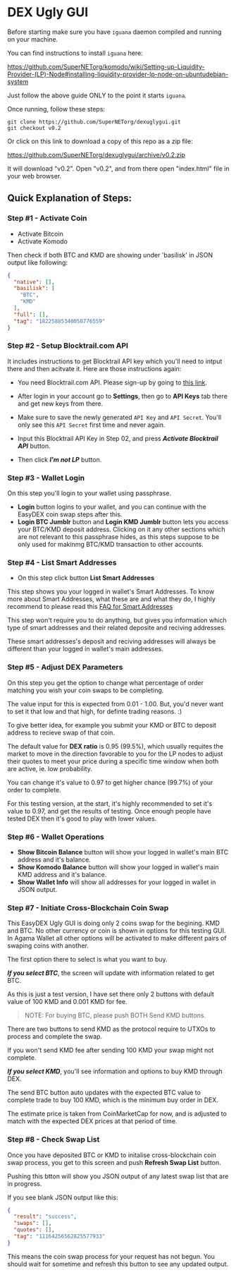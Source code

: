# DEX Ugly GUI

Before starting make sure you have `iguana` daemon compiled and running on your machine.

You can find instructions to install `iguana` here:

https://github.com/SuperNETorg/komodo/wiki/Setting-up-Liquidity-Provider-(LP)-Node#installing-liquidity-provider-lp-node-on-ubuntudebian-system

Just follow the above guide ONLY to the point it starts `iguana`.

Once running, follow these steps:
```shell
git clone https://github.com/SuperNETorg/dexuglygui.git
git checkout v0.2
```

Or click on this link to download a copy of this repo as a zip file:

https://github.com/SuperNETorg/dexuglygui/archive/v0.2.zip

It will download "v0.2". Open "v0.2", and from there open "index.html" file in your web browser.



## Quick Explanation of Steps:

### Step #1 - Activate Coin

- Activate Bitcoin
- Activate Komodo

Then check if both BTC and KMD are showing under 'basilisk' in JSON output like following:

```JSON
{
  "native": [],
  "basilisk": [
    "BTC",
    "KMD"
  ],
  "full": [],
  "tag": "18225885340050776559"
}
```

### Step #2 - Setup Blocktrail.com API

It includes instructions to get Blocktrail API key which you'll need to intput there and then acitvate it. Here are those instructions again:

- You need Blocktrail.com API. Please sign-up by going to [this link](https://www.blocktrail.com/dev/signup).
- After login in your account go to **Settings**, then go to **API Keys** tab there and get new keys from there.
- Make sure to save the newly generated `API Key` and `API Secret`. You'll only see this `API Secret` first time and never again.

- Input this Blocktrail API Key in Step 02, and press _**Activate Blocktrail API**_ button.
- Then click _**I'm not LP**_ button.


### Step #3 - Wallet Login

On this step you'll login to your wallet using passphrase.

- **Login** button logins to your wallet, and you can continue with the EasyDEX coin swap steps after this.
- **Login BTC Jumblr** button and **Login KMD Jumblr** button lets you access your BTC/KMD deposit address. Clicking on it any other sections which are not relevant to this passphrase hides, as this steps suppose to be only used for makinmg BTC/KMD transaction to other accounts.


### Step #4 - List Smart Addresses

- On this step click button **List Smart Addresses**

This step shows you your logged in wallet's Smart Addresses.
To know more about Smart Addresses, what these are and what they do, I highly recommend to please read this [FAQ for Smart Addresses](https://github.com/SuperNETorg/komodo/wiki/FAQ-for-smartaddresses)

This step won't require you to do anything, but gives you information which type of smart addresses and their related deposite and reciving addresses.

These smart addresses's deposit and reciving addresses will always be different than your logged in wallet's main addresses.


### Step #5 - Adjust DEX Parameters

On this step you get the option to change what percentage of order matching you wish your coin swaps to be completing.

The value input for this is expected from 0.01 - 1.00. But, you'd never want to set it that low and that high, for definte trading reasons. :)

To give better idea, for example you submit your KMD or BTC to deposit address to recieve swap of that coin.

The default value for **DEX ratio** is 0.95 (99.5%), which usually requites the market to move in the direction favorable to you for the LP nodes to adjust their quotes to meet your price during a specific time window when both are active, ie. low probability.

You can change it's value to 0.97 to get higher chance (99.7%) of your order to complete.

For this testing version, at the start, it's highly recommended to set it's value to 0.97, and get the results of testing. Once enough people have tested DEX then it's good to play with lower values.


### Step #6 - Wallet Operations

- **Show Bitcoin Balance** button will show your logged in wallet's main BTC address and it's balance.
- **Show Komodo Balance** button will show your logged in wallet's main KMD address and it's balance.
- **Show Wallet Info** will show all addresses for your logged in wallet in JSON output.


### Step #7 - Initiate Cross-Blockchain Coin Swap

This EasyDEX Ugly GUI is doing only 2 coins swap for the begining. KMD and BTC. No other currency or coin is shown in options for this testing GUI.
In Agama Wallet all other options will be activated to make different pairs of swaping coins with another.


The first option there to select is what you want to buy.

_**If you select BTC**_, the screen will update with information related to get BTC.

As this is just a test version, I have set there only 2 buttons with default value of 100 KMD and 0.001 KMD for fee.

>NOTE: For buying BTC, please push BOTH Send KMD buttons.


There are two buttons to send KMD as the protocol require to UTXOs to process and complete the swap.

If you won't send KMD fee after sending 100 KMD your swap might not complete.


_**If you select KMD**_, you'll see information and options to buy KMD through DEX.

The send BTC button auto updates with the expected BTC value to complete trade to buy 100 KMD, which is the minimum buy order in DEX.

The estimate price is taken from CoinMarketCap for now, and is adjusted to match with the expected DEX prices at that period of time.



### Step #8 - Check Swap List

Once you have deposited BTC or KMD to initalise cross-blockchain coin swap process, you get to this screen and push **Refresh Swap List** button.

Pushing this btton will show you JSON output of any latest swap list that are in progress.

If you see blank JSON output like this:

```JSON
{
  "result": "success",
  "swaps": [],
  "quotes": [],
  "tag": "11164256562825577933"
}
```

This means the coin swap process for your request has not begun. You should wait for sometime and refresh this button to see any updated output.
